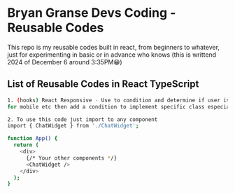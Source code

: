 # Bryan Granse Devs Coding - Reusable Codes
This repo is my reusable codes built in react, from beginners to whatever, just for experimenting in basic or in advance who knows (this is writtend 2024 of December 6 around 3:35PM😁)

## List of Reusable Codes in React TypeScript
```bash
1. (hooks) React Responsive - Use to condition and determine if user is using specific breakpoint like 768px
for mobile etc then add a condition to implement specific class especially if you're using CSS framework like Tailwind CSS.
```
```bash
2. To use this code just import to any component
import { ChatWidget } from './ChatWidget';

function App() {
  return (
    <div>
      {/* Your other components */}
      <ChatWidget />
    </div>
  );
}
```
